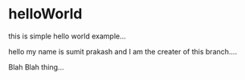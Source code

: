 # helloWorld
this is simple hello world example...

hello my name is sumit prakash and I am the creater of this branch....


Blah Blah thing...
